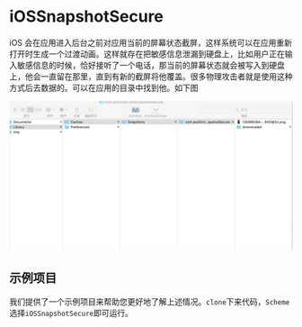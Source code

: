 # iOSSnapshotSecure
iOS 会在应用进入后台之前对应用当前的屏幕状态截屏，这样系统可以在应用重新打开时生成一个过渡动画。这样就存在把敏感信息泄漏到硬盘上，比如用户正在输入敏感信息的时候，恰好接听了一个电话，那当前的屏幕状态就会被写入到硬盘上，他会一直留在那里，直到有新的截屏将他覆盖。很多物理攻击者就是使用这种方式后去数据的。可以在应用的目录中找到他。如下图

![demo1](https://github.com/aozhimin/iOSSnapshotSecure/blob/master/images/img1.jpeg)

## 示例项目

我们提供了一个示例项目来帮助您更好地了解上述情况。`clone`下来代码，`Scheme`选择`iOSSnapshotSecure`即可运行。

